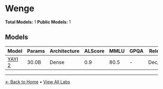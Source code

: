# Wenge

**Total Models:** 1
**Public Models:** 1

## Models

| Model | Params | Architecture | ALScore | MMLU | GPQA | Released | Status |
|-------|--------|--------------|---------|------|------|----------|--------|
| [YAYI 2](../models/wenge/yayi-2.md) | 30.0B | Dense | 0.9 | 80.5 | - | Dec/2023 | 🟢 |

---

[← Back to Home](../README.md) • [View All Labs](../labs/)
